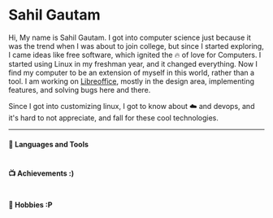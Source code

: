 # Sahil Gautam


Hi, My name is Sahil Gautam. I got into computer science just because it was the trend when I was
about to join college, but since I started exploring, I came ideas like free software, which
ignited the :fire: of love for Computers. I started using Linux in my freshman year, and it changed everything.
Now I find my computer to be an extension of myself in this world, rather than a tool. I am working on
[Libreoffice](https://libreoffice.org), mostly in the design area, implementing features, and solving bugs here and there.

Since I got into customizing linux, I got to know about :cloud: and devops, and it's hard to not appreciate,
and fall for these cool technologies.

---

#### 🧰 Languages and Tools

<!-- <img align="left" alt="Java" width="50px" style="padding-right:10px;" src="https://cdn.jsdelivr.net/gh/devicons/devicon/icons/java/java-original.svg"/> -->
<!-- <img align="left" alt="Spring" width="50px" style="padding-right:10px;" src="https://cdn.jsdelivr.net/gh/devicons/devicon/icons/spring/spring-original.svg" /> -->

<!-- <img align="left" alt="Python" width="50px" style="padding-right:10px;" src="https://cdn.jsdelivr.net/gh/devicons/devicon/icons/python/python-plain.svg" /> -->
<!-- <img align="left" alt="TensorFlow" width="50px" style="padding-right:10px;" src="https://cdn.jsdelivr.net/gh/devicons/devicon/icons/tensorflow/tensorflow-original.svg" /> -->
<!-- <br> -->
<!-- <br> -->
<!-- <img align="left" alt="Git" width="50px" style="padding-right:10px;" src="https://cdn.jsdelivr.net/gh/devicons/devicon/icons/git/git-original.svg" /> -->
<!-- <img align="left" alt="Linux" width="50px" style="padding-right:10px;" src="https://cdn.jsdelivr.net/gh/devicons/devicon/icons/linux/linux-original.svg" /> -->
<!-- <img align="left" alt="C++" width="50px" style="padding-right:10px;" src="https://cdn.jsdelivr.net/gh/devicons/devicon/icons/cplusplus/cplusplus-line.svg" /> -->
<!-- <img align="left" alt="GitHub" width="50px" style="padding-right:10px;" src="https://cdn.jsdelivr.net/gh/devicons/devicon/icons/github/github-original.svg" /> -->
<!-- <img align="left" alt="Bash" width="50px" style="padding-right:10px;" src="https://cdn.jsdelivr.net/gh/devicons/devicon/icons/bash/bash-original.svg" /> -->
<!-- <img align="left" alt="Neovim" width="50px" style="padding-right:10px;" src="https://static-00.iconduck.com/assets.00/apps-neovim-icon-2048x2048-21jvoi4h.png" /> -->
<!-- <img align="left" alt="Lua" width="50px" style="padding-right:10px;" src="https://upload.wikimedia.org/wikipedia/commons/thumb/c/cf/Lua-Logo.svg/600px-Lua-Logo.svg.png?20150107024942" /> -->
<!-- <br> -->
<!-- <br> -->
<!-- <img align="left" alt="Google Cloud" width="50px" style="padding-right:10px;" src="https://cdn.jsdelivr.net/gh/devicons/devicon/icons/googlecloud/googlecloud-original.svg" /> -->
<!-- <img align="left" alt="Docker" width="50px" style="padding-right:10px;" src="https://cdn.jsdelivr.net/gh/devicons/devicon/icons/docker/docker-original.svg" /> -->
<!-- <img align="left" alt="Kubernetes" width="50px" style="padding-right:10px;" src="https://cdn.jsdelivr.net/gh/devicons/devicon/icons/kubernetes/kubernetes-plain.svg" /> -->
<!-- <img align="left" alt="Ansible" width="50px" style="padding-right:10px;" src="https://cdn.jsdelivr.net/gh/devicons/devicon/icons/ansible/ansible-original.svg" /> -->
<!-- <img align="left" alt="Jenkins" width="50px" style="padding-right:10px;" src="https://cdn.jsdelivr.net/gh/devicons/devicon/icons/jenkins/jenkins-original.svg" /> -->
<!-- <img align="left" alt="" width="50px" style="padding-right:10px;" src="https://cdn.jsdelivr.net/gh/devicons/devicon/icons/groovy/groovy-original.svg" /> -->
<!-- <img align="left" alt="Terraform" width="50px" style="padding-right:10px;" src="https://cdn.jsdelivr.net/gh/devicons/devicon/icons/terraform/terraform-original.svg" /> -->
<!-- <img align="left" alt="Go" width="50px" style="padding-right:10px;" src="https://cdn.jsdelivr.net/gh/devicons/devicon/icons/go/go-original.svg" /> -->
<!---->

#

#### 📺 Achievements :)

<!-- <a href="https://gerrit.libreoffice.org/q/owner:me.sahilgautam%2540gmail.com"> <img align="left" alt="C++" width="190px" style="padding-right:00px;" src="https://upload.wikimedia.org/wikipedia/commons/thumb/0/02/LibreOffice_Logo_Flat.svg/1280px-LibreOffice_Logo_Flat.svg.png"/> </a> -->
<!-- <a href=""> <img align="left" alt="C++" width="390px" style="padding-left:30px;" src="https://upload.wikimedia.org/wikipedia/commons/thumb/e/e2/Google_Summer_of_Code_logo_%282021%29.svg/2560px-Google_Summer_of_Code_logo_%282021%29.svg.png"/> </a> -->

<!-- <br> -->
<!-- <br> -->
<!-- <br> -->
<!-- <img align="left" alt="C++" width="130px" style="padding-right:10px;" src="https://miro.medium.com/v2/resize:fit:1400/1*M9dst5iYa1rB-sGPINGOMg.png" /> -->
<!-- <img align="left" alt="C++" width="130px" style="padding-right:10px;" src="https://miro.medium.com/v2/resize:fit:1400/1*M9dst5iYa1rB-sGPINGOMg.png" /> -->
<!-- <img align="left" alt="C++" width="130px" style="padding-right:10px;" src="https://miro.medium.com/v2/resize:fit:1400/1*M9dst5iYa1rB-sGPINGOMg.png" /> -->
<!-- <img align="left" alt="C++" width="130px" style="padding-right:10px;" src="https://images.credly.com/images/8b8ed108-e77d-4396-ac59-2504583b9d54/twitter_thumb_201604_cka_from_cncfsite__281_29.png" /> -->
<!-- <img align="left" alt="C++" width="130px" style="padding-right:10px;" src="https://images.credly.com/images/8b8ed108-e77d-4396-ac59-2504583b9d54/twitter_thumb_201604_cka_from_cncfsite__281_29.png" /> -->
<!-- <img align="left" alt="C++" width="130px" style="padding-right:10px;" src="https://images.credly.com/images/336eebfc-0ac3-4553-9a67-b402f491f185/azure-administrator-associate-600x600.png" /> -->
<!-- <img align="left" alt="C++" width="130px" style="padding-right:10px;padding-top:20px" src="https://images.credly.com/images/336eebfc-0ac3-4553-9a67-b402f491f185/azure-administrator-associate-600x600.png" /> -->
<!-- <img align="left" alt="C++" width="270px" style="padding-right:10px;padding-top:20px" src="https://images.credly.com/images/fdac57a1-cecc-4790-89da-ac5e6121fef1/linkedin_thumb_image.png" /> -->
<!-- <br> -->
<!-- <br> -->
<!-- <br> -->
<!-- <br> -->
<!-- <br> -->
<!-- <br> -->
<!-- <br> -->
<!-- <br> -->
<!---->
<!-- # -->
<!---->

#

#### 🎯 Hobbies :P

<!---->
<!-- <img align="left" alt="C++" width="130px" style="padding-right:10px;" src="https://upload.wikimedia.org/wikipedia/commons/thumb/c/c6/Fireman_badminton_by_mimooh.svg/433px-Fireman_badminton_by_mimooh.svg.png" /> -->
<!-- <img align="left" alt="C++" width="130px" style="padding-right:10px;" src="https://upload.wikimedia.org/wikipedia/commons/3/31/Fireman_swimming_by_mimooh.svg" /> -->
<!-- <br> -->
<!-- <br> -->
<!-- <br> -->
<!-- <br> -->
